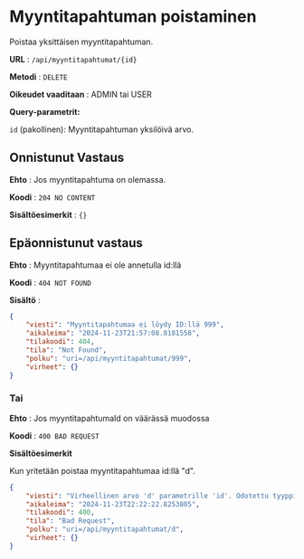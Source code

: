 # Myyntitapahtuman poistaminen

Poistaa yksittäisen myyntitapahtuman.

**URL** : `/api/myyntitapahtumat/{id}`

**Metodi** : `DELETE`

**Oikeudet vaaditaan** : ADMIN tai USER

**Query-parametrit:** 

`id` (pakollinen): Myyntitapahtuman yksilöivä arvo.


## Onnistunut Vastaus

**Ehto** : Jos myyntitapahtuma on olemassa.

**Koodi** : `204 NO CONTENT`

**Sisältöesimerkit** : `{}`

## Epäonnistunut vastaus

**Ehto** : Myyntitapahtumaa ei ole annetulla id:llä

**Koodi** : `404 NOT FOUND`

**Sisältö** : 

```json
{
    "viesti": "Myyntitapahtumaa ei löydy ID:llä 999",
    "aikaleima": "2024-11-23T21:57:08.8181558",
    "tilakoodi": 404,
    "tila": "Not Found",
    "polku": "uri=/api/myyntitapahtumat/999",
    "virheet": {}
}
```

### Tai

**Ehto** : Jos myyntitapahtumaId on väärässä muodossa

**Koodi** : `400 BAD REQUEST`

**Sisältöesimerkit**

Kun yritetään poistaa myyntitapahtumaa id:llä "d".

```json
{
    "viesti": "Virheellinen arvo 'd' parametrille 'id'. Odotettu tyyppi on 'Long'",
    "aikaleima": "2024-11-23T22:22:22.8253805",
    "tilakoodi": 400,
    "tila": "Bad Request",
    "polku": "uri=/api/myyntitapahtumat/d",
    "virheet": {}
}
```
